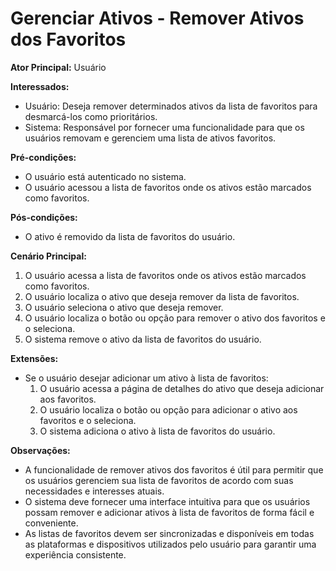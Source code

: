 # Gerenciar Ativos - Remover Ativos dos Favoritos

**Ator Principal:** Usuário

**Interessados:**
- Usuário: Deseja remover determinados ativos da lista de favoritos para desmarcá-los como prioritários.
- Sistema: Responsável por fornecer uma funcionalidade para que os usuários removam e gerenciem uma lista de ativos favoritos.

**Pré-condições:**
- O usuário está autenticado no sistema.
- O usuário acessou a lista de favoritos onde os ativos estão marcados como favoritos.

**Pós-condições:**
- O ativo é removido da lista de favoritos do usuário.

**Cenário Principal:**
1. O usuário acessa a lista de favoritos onde os ativos estão marcados como favoritos.
2. O usuário localiza o ativo que deseja remover da lista de favoritos.
3. O usuário seleciona o ativo que deseja remover.
4. O usuário localiza o botão ou opção para remover o ativo dos favoritos e o seleciona.
5. O sistema remove o ativo da lista de favoritos do usuário.

**Extensões:**
- Se o usuário desejar adicionar um ativo à lista de favoritos:
    1. O usuário acessa a página de detalhes do ativo que deseja adicionar aos favoritos.
    2. O usuário localiza o botão ou opção para adicionar o ativo aos favoritos e o seleciona.
    3. O sistema adiciona o ativo à lista de favoritos do usuário.

**Observações:**
- A funcionalidade de remover ativos dos favoritos é útil para permitir que os usuários gerenciem sua lista de favoritos de acordo com suas necessidades e interesses atuais.
- O sistema deve fornecer uma interface intuitiva para que os usuários possam remover e adicionar ativos à lista de favoritos de forma fácil e conveniente.
- As listas de favoritos devem ser sincronizadas e disponíveis em todas as plataformas e dispositivos utilizados pelo usuário para garantir uma experiência consistente.